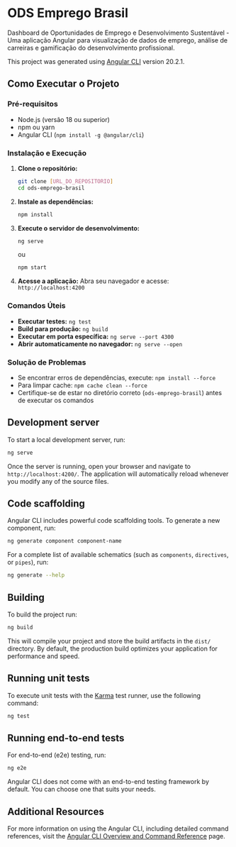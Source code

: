 # ODS Emprego Brasil

Dashboard de Oportunidades de Emprego e Desenvolvimento Sustentável - Uma aplicação Angular para visualização de dados de emprego, análise de carreiras e gamificação do desenvolvimento profissional.

This project was generated using [Angular CLI](https://github.com/angular/angular-cli) version 20.2.1.

## Como Executar o Projeto

### Pré-requisitos
- Node.js (versão 18 ou superior)
- npm ou yarn
- Angular CLI (`npm install -g @angular/cli`)

### Instalação e Execução

1. **Clone o repositório:**
   ```bash
   git clone [URL_DO_REPOSITORIO]
   cd ods-emprego-brasil
   ```

2. **Instale as dependências:**
   ```bash
   npm install
   ```

3. **Execute o servidor de desenvolvimento:**
   ```bash
   ng serve
   ```
   ou
   ```bash
   npm start
   ```

4. **Acesse a aplicação:**
   Abra seu navegador e acesse: `http://localhost:4200`

### Comandos Úteis

- **Executar testes:** `ng test`
- **Build para produção:** `ng build`
- **Executar em porta específica:** `ng serve --port 4300`
- **Abrir automaticamente no navegador:** `ng serve --open`

### Solução de Problemas

- Se encontrar erros de dependências, execute: `npm install --force`
- Para limpar cache: `npm cache clean --force`
- Certifique-se de estar no diretório correto (`ods-emprego-brasil`) antes de executar os comandos

## Development server

To start a local development server, run:

```bash
ng serve
```

Once the server is running, open your browser and navigate to `http://localhost:4200/`. The application will automatically reload whenever you modify any of the source files.

## Code scaffolding

Angular CLI includes powerful code scaffolding tools. To generate a new component, run:

```bash
ng generate component component-name
```

For a complete list of available schematics (such as `components`, `directives`, or `pipes`), run:

```bash
ng generate --help
```

## Building

To build the project run:

```bash
ng build
```

This will compile your project and store the build artifacts in the `dist/` directory. By default, the production build optimizes your application for performance and speed.

## Running unit tests

To execute unit tests with the [Karma](https://karma-runner.github.io) test runner, use the following command:

```bash
ng test
```

## Running end-to-end tests

For end-to-end (e2e) testing, run:

```bash
ng e2e
```

Angular CLI does not come with an end-to-end testing framework by default. You can choose one that suits your needs.

## Additional Resources

For more information on using the Angular CLI, including detailed command references, visit the [Angular CLI Overview and Command Reference](https://angular.dev/tools/cli) page.
